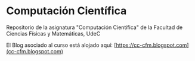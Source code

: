 # Computación Científica
Repositorio de la asignatura "Computación Científica" de la Facultad de Ciencias Físicas y Matemáticas, UdeC

El Blog asociado al curso está alojado aquí: [https://cc-cfm.blogspot.com](cc-cfm.blogspot.com)

